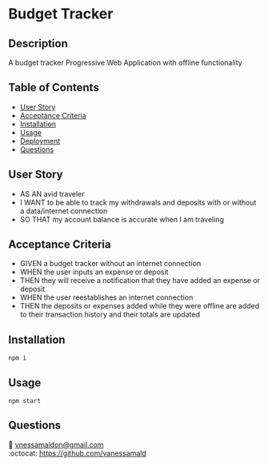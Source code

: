 # Budget Tracker
## Description
A budget tracker Progressive Web Application with offline functionality
## Table of Contents
- [User Story](#User-Story)
- [Acceptance Criteria](#Acceptance-Criteria)
- [Installation](#Installation)
- [Usage](#Usage)
- [Deployment](#Deployment)
- [Questions](#Questions)
## User Story
- AS AN avid traveler
- I WANT to be able to track my withdrawals and deposits with or without a data/internet connection
- SO THAT my account balance is accurate when I am traveling 
## Acceptance Criteria
- GIVEN a budget tracker without an internet connection
- WHEN the user inputs an expense or deposit
- THEN they will receive a notification that they have added an expense or deposit
- WHEN the user reestablishes an internet connection
- THEN the deposits or expenses added while they were offline are added to their transaction history and their totals are updated
## Installation
    npm i
## Usage
    npm start
## Questions 
:email: vnessamaldon@gmail.com
<br>
:octocat: https://github.com/vanessamald
